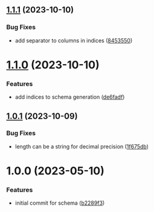 ## [1.1.1](https://github.com/byteshard/schema/compare/v1.1.0...v1.1.1) (2023-10-10)


### Bug Fixes

* add separator to columns in indices ([8453550](https://github.com/byteshard/schema/commit/84535500b3520a0d301f8bb26af3a28937d395c0))

# [1.1.0](https://github.com/byteshard/schema/compare/v1.0.1...v1.1.0) (2023-10-10)


### Features

* add indices to schema generation ([de6fadf](https://github.com/byteshard/schema/commit/de6fadfd1b6e2170e0185d89aa951dced4360caa))

## [1.0.1](https://github.com/byteshard/schema/compare/v1.0.0...v1.0.1) (2023-10-09)


### Bug Fixes

* length can be a string for decimal precision ([1f675db](https://github.com/byteshard/schema/commit/1f675dbe148b061eb282908ec8eb8884a3cb0bc9))

# 1.0.0 (2023-05-10)


### Features

* initial commit for schema ([b2289f3](https://github.com/byteshard/schema/commit/b2289f3949956865e8580a4b7b19d56c440882c0))
